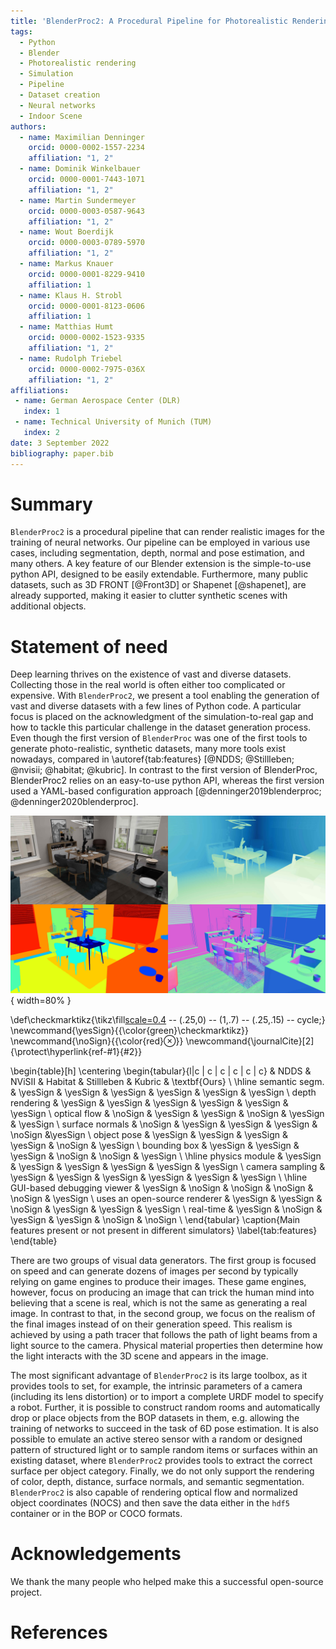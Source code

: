 ```yaml
---
title: 'BlenderProc2: A Procedural Pipeline for Photorealistic Rendering'
tags:
  - Python
  - Blender
  - Photorealistic rendering
  - Simulation
  - Pipeline
  - Dataset creation
  - Neural networks
  - Indoor Scene
authors:
  - name: Maximilian Denninger
    orcid: 0000-0002-1557-2234
    affiliation: "1, 2"
  - name: Dominik Winkelbauer
    orcid: 0000-0001-7443-1071
    affiliation: "1, 2"
  - name: Martin Sundermeyer
    orcid: 0000-0003-0587-9643
    affiliation: "1, 2"
  - name: Wout Boerdijk
    orcid: 0000-0003-0789-5970
    affiliation: "1, 2"
  - name: Markus Knauer
    orcid: 0000-0001-8229-9410
    affiliation: 1
  - name: Klaus H. Strobl
    orcid: 0000-0001-8123-0606
    affiliation: 1
  - name: Matthias Humt
    orcid: 0000-0002-1523-9335
    affiliation: "1, 2"
  - name: Rudolph Triebel
    orcid: 0000-0002-7975-036X
    affiliation: "1, 2"
affiliations:
 - name: German Aerospace Center (DLR)
   index: 1
 - name: Technical University of Munich (TUM)
   index: 2
date: 3 September 2022
bibliography: paper.bib
---
```


# Summary

`BlenderProc2` is a procedural pipeline that can render realistic images for the training of neural networks. 
Our pipeline can be employed in various use cases, including segmentation, depth, normal and pose estimation, and many others. 
A key feature of our Blender extension is the simple-to-use python API, designed to be easily extendable. 
Furthermore, many public datasets, such as 3D FRONT [@Front3D] or Shapenet [@shapenet], are already supported, making it easier to clutter synthetic scenes with additional objects.

# Statement of need

Deep learning thrives on the existence of vast and diverse datasets. 
Collecting those in the real world is often either too complicated or expensive. 
With `BlenderProc2`, we present a tool enabling the generation of vast and diverse datasets with a few lines of Python code.
A particular focus is placed on the acknowledgment of the simulation-to-real gap and how to tackle this particular challenge in the dataset generation process.
Even though the first version of `BlenderProc` was one of the first tools to generate photo-realistic, synthetic datasets, many more tools exist nowadays, compared in \autoref{tab:features} [@NDDS; @Stillleben; @nvisii; @habitat; @kubric].
In contrast to the first version of BlenderProc, BlenderProc2 relies on an easy-to-use python API, whereas the first version used a YAML-based configuration approach [@denninger2019blenderproc; @denninger2020blenderproc].

![A rendered color, distance, semantic segmentation, and surface normal image from a synthetic scene.](images/combined_scene.jpg){ width=80% }

\def\checkmarktikz{\tikz\fill[scale=0.4](0,.35) -- (.25,0) -- (1,.7) -- (.25,.15) -- cycle;} 
\newcommand{\yesSign}{{\color{green}\checkmarktikz}}
\newcommand{\noSign}{{\color{red}$\otimes$}}
\newcommand{\journalCite}[2]{\protect\hyperlink{ref-#1}{#2}}

\begin{table}[h]
\centering
\begin{tabular}{l|c | c | c | c | c | c}
 & NDDS & NViSII & Habitat & Stillleben & Kubric & \textbf{Ours} \\
\hline
semantic segm. & \yesSign & \yesSign & \yesSign & \yesSign & \yesSign & \yesSign \\
depth rendering & \yesSign & \yesSign & \yesSign & \yesSign & \yesSign & \yesSign \\
optical flow & \noSign & \yesSign & \yesSign & \noSign & \yesSign & \yesSign \\
surface normals & \noSign & \yesSign & \yesSign & \yesSign & \noSign &\yesSign \\
object pose & \yesSign & \yesSign & \yesSign & \yesSign & \noSign & \yesSign \\
bounding box & \yesSign & \yesSign & \yesSign & \noSign & \noSign & \yesSign \\
\hline
physics module & \yesSign & \yesSign & \yesSign & \yesSign & \yesSign & \yesSign \\
camera sampling & \yesSign & \yesSign & \yesSign & \yesSign & \yesSign & \yesSign \\
\hline
GUI-based debugging viewer & \yesSign & \noSign & \noSign & \noSign & \noSign & \yesSign \\
uses an open-source renderer & \yesSign & \yesSign & \noSign & \yesSign & \yesSign & \yesSign \\
real-time & \yesSign & \noSign & \yesSign & \yesSign & \noSign  & \noSign \\
\end{tabular}
\caption{Main features present or not present in different simulators}
\label{tab:features}
\end{table}


There are two groups of visual data generators.
The first group is focused on speed and can generate dozens of images per second by typically relying on game engines to produce their images. These game engines, however, focus on producing an image that can trick the human mind into believing that a scene is real, which is not the same as generating a real image. 
In contrast to that, in the second group, we focus on the realism of the final images instead of on their generation speed. 
This realism is achieved by using a path tracer that follows the path of light beams from a light source to the camera.
Physical material properties then determine how the light interacts with the 3D scene and appears in the image.

The most significant advantage of `BlenderProc2` is its large toolbox, as it provides tools to set, for example, the intrinsic parameters of a camera (including its lens distortion) or to import a complete URDF model to specify a robot.
Further, it is possible to construct random rooms and automatically drop or place objects from the BOP datasets in them, e.g. allowing the training of networks to succeed in the task of 6D pose estimation. 
It is also possible to emulate an active stereo sensor with a random or designed pattern of structured light or to sample random items or surfaces within an existing dataset, where `BlenderProc2` provides tools to extract the correct surface per object category.
Finally, we do not only support the rendering of color, depth, distance, surface normals, and semantic segmentation. 
`BlenderProc2` is also capable of rendering optical flow and normalized object coordinates (NOCS) and then save the data either in the `hdf5` container or in the BOP or COCO formats.

# Acknowledgements

We thank the many people who helped make this a successful open-source project.

# References
